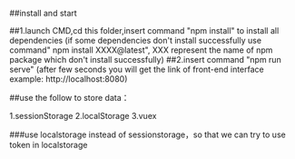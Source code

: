 ##install and start

##1.launch CMD,cd this folder,insert command "npm install" to install all dependencies (if some dependencies don't install successfully use command" npm install XXXX@latest", XXX represent the name of npm package which don't install successfully) ##2.insert command "npm run serve" (after few seconds you will get the link of front-end interface example: http://localhost:8080)

##use the follow to store data：

1.sessionStorage 2.localStorage 3.vuex

###use localstorage instead of sessionstorage，so that we can try to use token in localstorage
